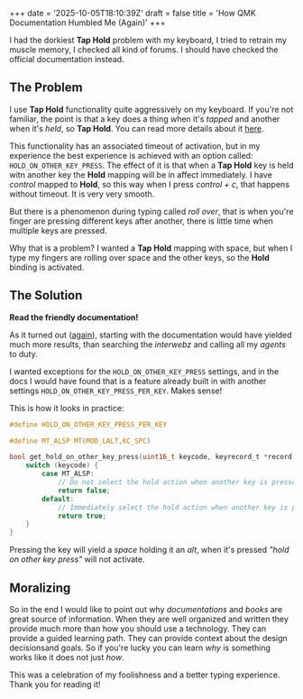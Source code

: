 +++
date = '2025-10-05T18:10:39Z'
draft = false
title = 'How QMK Documentation Humbled Me (Again)'
+++

I had the dorkiest **Tap Hold** problem with my keyboard, I tried to retrain my muscle memory, I checked all kind of forums. I should have checked the official documentation instead.

<!--more-->

## The Problem

I use **Tap Hold** functionality quite aggressively on my keyboard. If you're not familiar, the point is that a key does a thing when it's _tapped_ and another when it's _held_, so **Tap Hold**. You can read more details about it [here](/posts/create-custom-keyboard-layout-with-qmk-for-no-reason).

This functionality has an associated timeout of activation, but in my experience the best experience is achieved with an option called: `HOLD_ON_OTHER_KEY_PRESS`. The effect of it is that when a **Tap Hold** key is held witn another key the **Hold** mapping will be in affect immediately. I have _control_ mapped to **Hold**, so this way when I press _control + c_, that happens without timeout. It is very very smooth.

But there is a phenomenon during typing called _roll over_, that is when you're finger are pressing different keys after another, there is little time when multiple keys are pressed.

Why that is a problem? I wanted a **Tap Hold** mapping with space, but when I type my fingers are rolling over space and the other keys, so the **Hold** binding is activated.

## The Solution

**Read the friendly documentation!**

As it turned out ([again](/posts/qmk-userspaces-and-a-silly-man)), starting with the documentation would have yielded much more results, than searching the _interwebz_ and calling all my _agents_ to duty.

I wanted exceptions for the `HOLD_ON_OTHER_KEY_PRESS` settings, and in the docs I would have found that is a feature already built in with another settings `HOLD_ON_OTHER_KEY_PRESS_PER_KEY`. Makes sense!

This is how it looks in practice:

```c
#define HOLD_ON_OTHER_KEY_PRESS_PER_KEY

#define MT_ALSP MT(MOD_LALT,KC_SPC)

bool get_hold_on_other_key_press(uint16_t keycode, keyrecord_t *record) {
    switch (keycode) {
        case MT_ALSP:
            // Do not select the hold action when another key is pressed.
            return false;
        default:
            // Immediately select the hold action when another key is pressed.
            return true;
    }
}
```

Pressing the key will yield a _space_ holding it an _alt_, when it's pressed _"hold on other key press"_ will not activate.

## Moralizing

So in the end I would like to point out why _documentations_ and _books_ are great source of information. When they are well organized and written they provide much more than how you should use a technology. They can provide a guided learning path. They can provide context about the design decisionsand goals. So if you're lucky you can learn _why_ is something works like it does not just _how_.

This was a celebration of my foolishness and a better typing experience. Thank you for reading it!
